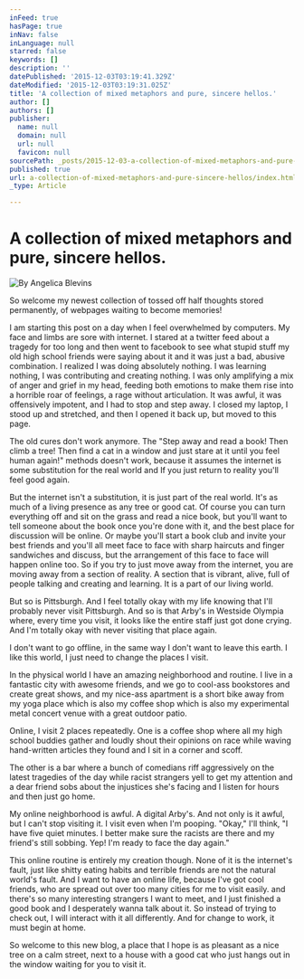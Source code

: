 ```yaml
---
inFeed: true
hasPage: true
inNav: false
inLanguage: null
starred: false
keywords: []
description: ''
datePublished: '2015-12-03T03:19:41.329Z'
dateModified: '2015-12-03T03:19:31.025Z'
title: 'A collection of mixed metaphors and pure, sincere hellos.'
author: []
authors: []
publisher:
  name: null
  domain: null
  url: null
  favicon: null
sourcePath: _posts/2015-12-03-a-collection-of-mixed-metaphors-and-pure-sincere-hellos.md
published: true
url: a-collection-of-mixed-metaphors-and-pure-sincere-hellos/index.html
_type: Article

---
```

# A collection of mixed metaphors and pure, sincere hellos.
![By Angelica Blevins](https://the-grid-user-content.s3-us-west-2.amazonaws.com/3029ba60-750b-47d0-82cf-e6b269d8b916.jpg)

So welcome my newest collection of  tossed off half thoughts stored permanently, of webpages waiting to become  memories! 

I am starting this post on a day when I feel overwhelmed by computers.  My face and limbs are sore with internet.  I stared at a twitter feed about a tragedy for too long and then went to facebook to see what stupid stuff my old high school friends were saying about it and it was just a bad, abusive combination.   I realized I was doing absolutely nothing.  I was learning nothing, I was contributing and creating nothing.  I was only amplifying a mix of anger and grief in my head, feeding both emotions to make them rise into a horrible roar of feelings, a rage without articulation.  It was awful, it was offensively impotent, and I  had to stop and  step away.  I closed my laptop, I stood up and stretched, and then I opened it back up, but moved to this page.

The old cures don't work anymore.  The "Step away and read a book! Then climb a tree! Then find a cat in a window and just stare at it until you feel human again!" methods doesn't work, because it assumes the internet is some substitution for the real world and If you just return to reality you'll feel good again.

But the internet isn't a substitution, it is just part of the real world.  It's as much of a living presence as any tree or good cat.  Of course you can turn everything off and sit on the grass and read a nice book, but you'll want to tell someone about the book once you're done with it, and the best place for discussion will be  online.  Or maybe you'll start a book club and invite your best friends and you'll all meet face to face with sharp haircuts and finger sandwiches and discuss, but the arrangement of this face to face will happen online too.  So if you try to just move away from the internet, you are moving away from a section of reality.   A section that is vibrant, alive, full of people talking and creating and learning.  It is a part of our living world.

But so is Pittsburgh.  And I feel totally okay with my life knowing that I'll probably never visit Pittsburgh.  And so is that Arby's in Westside Olympia where, every time you visit, it looks like the entire staff just got done crying.  And I'm totally okay with never visiting that place again.

I don't want to go offline, in the same way I don't want to leave this earth.  I like this world,  I just need to change the places I visit.  

In the physical world I have an amazing neighborhood and routine.  I live in a fantastic city with awesome friends, and we go to cool-ass bookstores and create great shows, and my nice-ass apartment is a short bike away from my yoga place which is also my coffee shop which is also my experimental metal concert venue with a great outdoor patio.  

Online, I visit 2 places repeatedly.  One is a  coffee shop where all my high school buddies gather and loudly shout their opinions on race while waving hand-written articles they found and I sit in a corner and scoff.

The other is a bar where a bunch of comedians riff  aggressively on the latest tragedies of the day while racist strangers yell to get my attention and a dear friend sobs about the injustices she's facing and I listen for hours and then just go home.  

My online neighborhood is awful.  A digital Arby's.  And not only is it awful, but I can't stop visiting it.  I visit even when I'm pooping.  "Okay," I'll think, "I have five quiet minutes.  I better make sure the racists are there and my friend's still sobbing.  Yep! I'm ready to face the day again."

This online routine is entirely my creation though.  None of it is the internet's fault, just like shitty eating habits and terrible friends are not the natural world's fault.  And I want to have an online life, because I've got cool friends, who are spread out over too many cities for me to visit easily.  and there's so many interesting strangers I want to meet, and I  just finished a good book and I desperately wanna talk about it.  So instead of trying to check out, I will interact with it all differently.   And for change to work,  it must begin at home.    

So welcome to this new blog, a place that I hope is as pleasant as a nice tree on a calm street, next to a house with a good cat who just hangs out in the window waiting for you to visit it.